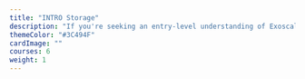 ```yaml
---
title: "INTRO Storage"
description: "If you're seeking an entry-level understanding of Exoscale's storage solutions, our Level 100 course is an ideal starting point for non-technical individuals. This course lays the foundation for all the pertinent general and cloud storage topics. You'll dive into the advantages and considerations regarding data storage, including performance, scalability, and integrity. We'll cover essential concepts and terminology to understand storage types and capabilities and explain why efficient and secure storage is crucial in modern IT infrastructures."
themeColor: "#3C494F"
cardImage: ""
courses: 6
weight: 1
---
```

